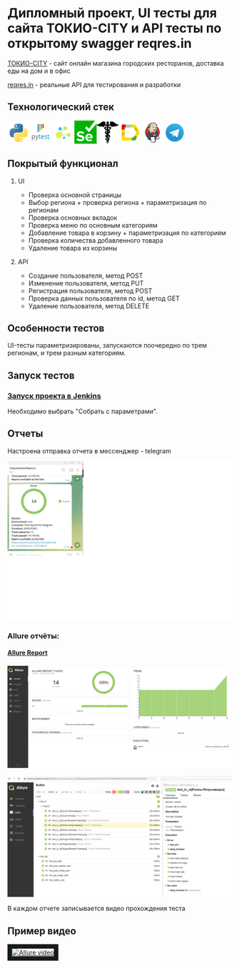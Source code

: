 # <a id="title1">Дипломный проект, UI тесты для сайта ТОКИО-CITY и API тесты по открытому swagger reqres.in</a>

[ТОКИО-CITY](https://www.tokyo-city.ru/) - сайт онлайн магазина городских ресторанов, доставка еды на дом и в офис

[reqres.in](https://reqres.in/api/) - реальные API для тестирования и разработки

## Технологический стек

 ![Python](/src/Python_logo_and_wordmark.png)![Pytest](/src/Pytest_logo.png)![selene](/src/selene.png)![Selenium](/src/Selenium.png)![requests](/src/requests.png)![Allure Report](/src/Allure_Report.png)![Jenkins](/src/Jenkins.png)![Telegram](/src/Telegram.png)

## Покрытый функционал

1. UI
    - Проверка основной страницы
    - Выбор региона + проверка региона + параметризация по регионам
    - Проверка основных вкладок
    - Проверка меню по основным категориям
    - Добавление товара в корзину + параметризация по категориям
    - Проверка количества добавленного товара
    - Удаление товара из корзины
   
2. API
   - Создание пользователя, метод POST
   - Изменение пользователя, метод PUT
   - Регистрация пользователя, метод POST
   - Проверка данных пользователя по id, метод GET
   - Удаление пользователя, метод DELETE
    
   
## Особенности тестов

UI-тесты параметризированы, запускаются поочередно по трем регионам, и трем разным категориям. 

## Запуск тестов

### [Запуск проекта в Jenkins](https://jenkins.autotests.cloud/job/004-irin_vorontsova-tc_ui/)

Необходимо выбрать "Собрать с параметрами".


## Отчеты

Настроена отправка отчета в мессенджер - telegram

![Telegram Notifications](/src/bot_report.png)
### __Allure отчёты:__ 

#### [Allure Report](https://jenkins.autotests.cloud/job/004-irin_vorontsova-tc_ui/26/allure/)


![Allure_MAIN](/src/allure_14.png)


![Allure STEPS](/src/allure_steps.png)

В каждом отчете записывается видео прохождения теста

## Пример видео

<a href="https://www.youtube.com/watch?feature=player_embedded&v=N3zYjMrHVlM" target="_blank"><img src="http://img.youtube.com/vi/N3zYjMrHVlM/0.jpg" 
alt="Allure video" width="240" height="180" border="10" /></a>
